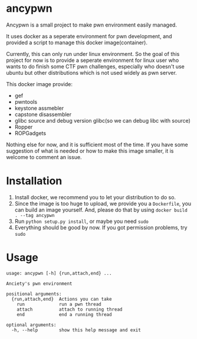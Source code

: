# ancypwn
Ancypwn is a small project to make pwn environment easily managed.

It uses docker as a seperate environment for pwn development, and provided a script to manage this docker image(container).

Currently, this can only run under linux environment. So the goal of this project for now is to provide a seperate environment for linux user who
wants to do finish some CTF pwn challenges, especially who doesn't use ubuntu but other distributions which is not used widely as pwn server.

This docker image provide:
* gef
* pwntools
* keystone assmebler
* capstone disassembler
* glibc source and debug version glibc(so we can debug libc with source)
* Ropper
* ROPGadgets

Nothing else for now, and it is sufficient most of the time. If you have some suggestion of what is needed or how to make this image smaller, 
it is welcome to comment an issue.

# Installation
1. Install docker, we recommend you to let your distribution to do so.
2. Since the image is too huge to upload, we provide you a `Dockerfile`, you can build an image yourself. And, please do that by using `docker build . --tag ancypwn`
3. Run `python setup.py install`, or maybe you need `sudo`
4. Everything should be good by now. If you got permission problems, try `sudo`

# Usage

```
usage: ancypwn [-h] {run,attach,end} ...

Anciety's pwn environment

positional arguments:
  {run,attach,end}  Actions you can take
    run             run a pwn thread
    attach          attach to running thread
    end             end a running thread

optional arguments:
  -h, --help        show this help message and exit

```
